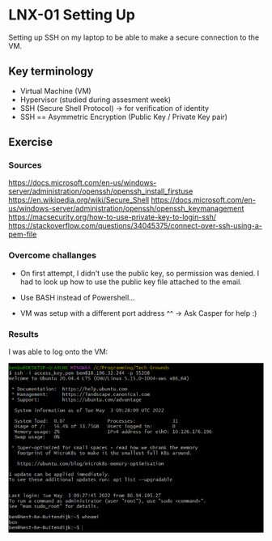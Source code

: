 # LNX-01 Setting Up
Setting up SSH on my laptop to be able to make a secure connection to the VM.

## Key terminology
- Virtual Machine (VM)
- Hypervisor (studied during assesment week)
- SSH (Secure Shell Protocol) -> for verification of identity
- SSH == Asymmetric Encryption (Public Key / Private Key pair)

## Exercise
### Sources
https://docs.microsoft.com/en-us/windows-server/administration/openssh/openssh_install_firstuse
https://en.wikipedia.org/wiki/Secure_Shell
https://docs.microsoft.com/en-us/windows-server/administration/openssh/openssh_keymanagement
https://macsecurity.org/how-to-use-private-key-to-login-ssh/
https://stackoverflow.com/questions/34045375/connect-over-ssh-using-a-pem-file

### Overcome challanges
- On first attempt, I didn't use the public key, so permission was denied. I had to look up how to use the public key file attached to the email.
- Use BASH instead of Powershell...

- VM was setup with a different port address ^^ -> Ask Casper for help :)


### Results
I was able to log onto the VM:

![Logged onto the VM](../00_includes/LNX-01.png)
